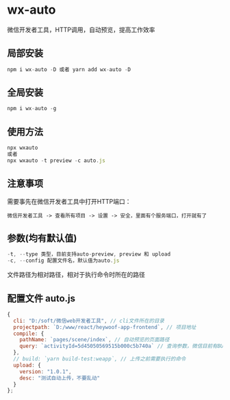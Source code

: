 # wx-auto

微信开发者工具，HTTP调用，自动预览，提高工作效率

## 局部安装

```javascript
npm i wx-auto -D 或者 yarn add wx-auto -D
```

## 全局安装

```javascript
npm i wx-auto -g 
```

## 使用方法
```javascript
npx wxauto
或者
npx wxauto -t preview -c auto.js
```

## 注意事项
需要事先在微信开发者工具中打开HTTP端口：
```
微信开发者工具 -> 查看所有项目 -> 设置 -> 安全，里面有个服务端口，打开就有了
```

## 参数(均有默认值)
```javascript
-t, --type 类型，目前支持auto-preview, preview 和 upload
-c, --config 配置文件名，默认值为auto.js
```
文件路径为相对路径，相对于执行命令时所在的路径

## 配置文件 auto.js
```javascript
{
  cli: "D:/soft/微信web开发者工具", // cli文件所在的目录
  projectpath: `D:/www/react/heywoof-app-frontend`, // 项目地址
  compile: {
    pathName: `pages/scene/index`, // 自动预览的页面路径
    query: `activityId=5d45050569515b000c5b740a` // 查询参数，微信目前有BUG，只能识别一个参数
  },
  // build: `yarn build-test:weapp`, // 上传之前需要执行的命令
  upload: {
    version: "1.0.1",
    desc: "测试自动上传，不要乱动"
  }
};
```

